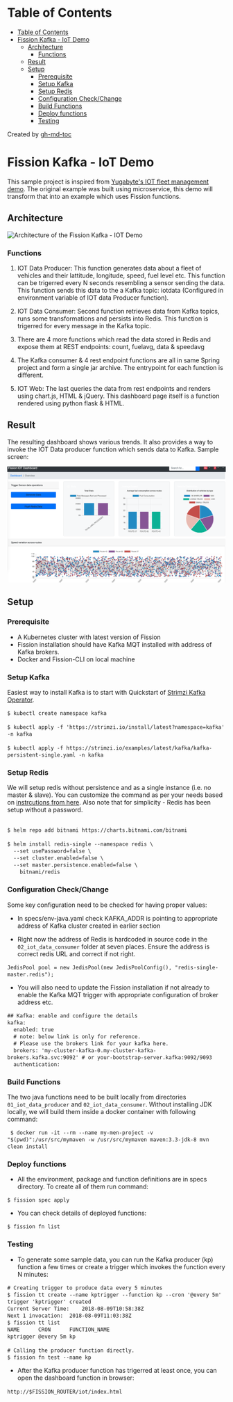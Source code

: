 Table of Contents
=================

   * [Table of Contents](#table-of-contents)
   * [Fission Kafka - IoT Demo](#fission-kafka---iot-demo)
      * [Architecture](#architecture)
         * [Functions](#functions)
      * [Result](#result)
      * [Setup](#setup)
         * [Prerequisite](#prerequisite)
         * [Setup Kafka](#setup-kafka)
         * [Setup Redis](#setup-redis)
         * [Configuration Check/Change](#configuration-checkchange)
         * [Build Functions](#build-functions)
         * [Deploy functions](#deploy-functions)
         * [Testing](#testing)

Created by [gh-md-toc](https://github.com/ekalinin/github-markdown-toc)


# Fission Kafka - IoT Demo

This sample project is inspired from [Yugabyte's IOT fleet management demo](https://github.com/YugaByte/yb-iot-fleet-management). The original example was built using  microservice, this demo will transform that into an example which uses Fission functions.

## Architecture

![Architecture of the Fission Kafka - IOT Demo](/static_assets/architecture-diagram.png)

### Functions

1. IOT Data Producer: This function generates data about a fleet of vehicles and their lattitude, longitude, speed, fuel level etc. This function can be trigerred every N seconds resembling a sensor sending the data. This function sends this data to the a Kafka topic: iotdata (Configured in environment variable of IOT data Producer function).

2. IOT Data Consumer: Second function retrieves data from Kafka topics, runs some transformations and persists into Redis. This function is trigerred for every message in the Kafka topic.

3. There are 4 more functions which read the data stored in Redis and expose them at REST endpoints: count, fuelavg, data & speedavg

4. The Kafka consumer & 4 rest endpoint functions are all in same Spring project and form a single jar archive. The entrypoint for each function is different.

5. IOT Web: The last queries the data from rest endpoints and renders using chart.js, HTML & jQuery. This dashboard page itself is a function rendered using python flask & HTML.


## Result

The resulting dashboard shows various trends. It also provides a way to invoke the IOT Data producer function which sends data to Kafka. Sample screen:

![Dashboard: Fission Kafka - IOT Demo](/static_assets/iot-demo-screen.png)

## Setup

### Prerequisite

- A Kubernetes cluster with latest version of Fission
- Fission installation should have Kafka MQT installed with address of Kafka brokers.
- Docker and Fission-CLI on local machine

### Setup Kafka

Easiest way to install Kafka is to start with Quickstart of [Strimzi Kafka Operator](https://strimzi.io/quickstarts/). 

```
$ kubectl create namespace kafka

$ kubectl apply -f 'https://strimzi.io/install/latest?namespace=kafka' -n kafka

$ kubectl apply -f https://strimzi.io/examples/latest/kafka/kafka-persistent-single.yaml -n kafka 

```

### Setup Redis

We will setup redis without persistence and as a single instance (i.e. no master & slave). You can customize the command as per your needs based on [instrcutions from here](https://github.com/helm/charts/tree/master/stable/redis#configuration). Also note that for simplicity - Redis has been setup without a password.

```

$ helm repo add bitnami https://charts.bitnami.com/bitnami

$ helm install redis-single --namespace redis \
  --set usePassword=false \
  --set cluster.enabled=false \
  --set master.persistence.enabled=false \
    bitnami/redis
```


### Configuration Check/Change

Some key configuration need to be checked for having proper values:

- In specs/env-java.yaml check KAFKA_ADDR is pointing to appropriate address of Kafka cluster created in earlier section

- Right now the address of Redis is hardcoded in source code in the `02_iot_data_consumer` folder at seven places. Ensure the address is correct redis URL and correct if not right.

```
JedisPool pool = new JedisPool(new JedisPoolConfig(), "redis-single-master.redis");
```

- You will also need to update the Fission installation if not already to enable the Kafka MQT trigger with appropriate configuration of broker address etc.

```
## Kafka: enable and configure the details
kafka:
  enabled: true
  # note: below link is only for reference. 
  # Please use the brokers link for your kafka here. 
  brokers: 'my-cluster-kafka-0.my-cluster-kafka-brokers.kafka.svc:9092' # or your-bootstrap-server.kafka:9092/9093
  authentication:
```



### Build Functions

The two java functions need to be built locally from directories `01_iot_data_producer` and `02_iot_data_consumer`. Without installing JDK locally, we will build them inside a docker container with following command:

```
 $ docker run -it --rm --name my-men-project -v "$(pwd)":/usr/src/mymaven -w /usr/src/mymaven maven:3.3-jdk-8 mvn clean install
```


### Deploy functions

- All the environment, package and function definitions are in specs directory. To create all of them run command:

```
$ fission spec apply 
```

- You can check details of deployed functions:

```
$ fission fn list 
```


### Testing

- To generate some sample data, you can run the Kafka producer (kp) function a few times or create a trigger which invokes the function every N minutes:

```
# Creating trigger to produce data every 5 minutes
$ fission tt create --name kptrigger --function kp --cron '@every 5m'
trigger 'kptrigger' created
Current Server Time: 	2018-08-09T10:58:38Z
Next 1 invocation: 	2018-08-09T11:03:38Z
$ fission tt list
NAME      CRON      FUNCTION_NAME
kptrigger @every 5m kp

# Calling the producer function directly.
$ fission fn test --name kp
```

- After the Kafka producer function has trigerred at least once, you can open the dashboard function in browser:

```http://$FISSION_ROUTER/iot/index.html```
